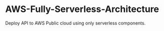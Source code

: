 # AWS-Fully-Serverless-Architecture
Deploy API to AWS Public cloud using only serverless components.
